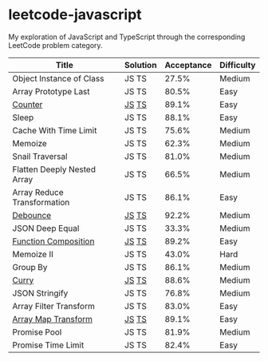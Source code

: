 # leetcode-javascript
My exploration of JavaScript and TypeScript through the corresponding LeetCode problem category.

Title | Solution | Acceptance | Difficulty
------|----------|------------|-----------
Object Instance of Class | JS TS | 27.5% | Medium
Array Prototype Last | JS TS | 80.5% | Easy
[Counter](/counter/README.md) | [JS](/counter/solution.js) [TS](/counter/solution.ts) | 89.1% | Easy
Sleep | JS TS | 88.1% | Easy
Cache With Time Limit | JS TS | 75.6% | Medium
Memoize | JS TS | 62.3% | Medium
Snail Traversal | JS TS | 81.0% | Medium
Flatten Deeply Nested Array | JS TS | 66.5% | Medium
Array Reduce Transformation | JS TS | 86.1% | Easy
[Debounce](/debounce/README.md) | [JS](/debounce/solution.js) [TS](/debounce/solution.ts) | 92.2% | Medium
JSON Deep Equal | JS TS | 33.3% | Medium
[Function Composition](/function_composition/README.md) | [JS](/function_composition/solution.js) [TS](/function_composition/solution.ts) | 89.2% | Easy
Memoize II | JS TS | 43.0% | Hard
Group By | JS TS | 86.1% | Medium
[Curry](/curry/README.md) | [JS](/curry/solution.js) [TS](/curry/solution.ts) | 88.6% | Medium
JSON Stringify | JS TS | 76.8% | Medium
Array Filter Transform | JS TS | 83.0% | Easy
[Array Map Transform](/apply_transform_over_each_element_in_array/README.md) | [JS](/apply_transform_over_each_element_in_array/solution.js) [TS](/apply_transform_over_each_element_in_array/solution.ts) | 89.1% | Easy
Promise Pool | JS TS | 81.9% | Medium
Promise Time Limit | JS TS | 82.4% | Easy
